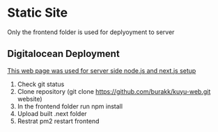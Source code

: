 # Static Site

Only the frontend folder is used for deplyoyment to server

## Digitalocean Deployment

[This web page was used for server side node.js and next.js setup](https://www.coderrocketfuel.com/article/how-to-deploy-a-next-js-website-to-a-digital-ocean-server)

1. Check git status
2. Clone repository (git clone https://github.com/burakk/kuyu-web.git website)
3. In the frontend folder run npm install
4. Upload built .next folder
5. Restrat  pm2 restart frontend
